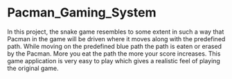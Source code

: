 # Pacman_Gaming_System
In this project, the snake game resembles to some extent in such a way that Pacman in the game will be driven where it moves along with the predefined path. While moving on the predefined blue path the path is eaten or erased by the Pacman.
More you eat the path the more your score increases. This game application is very easy to play which gives a realistic feel of playing the original game.

